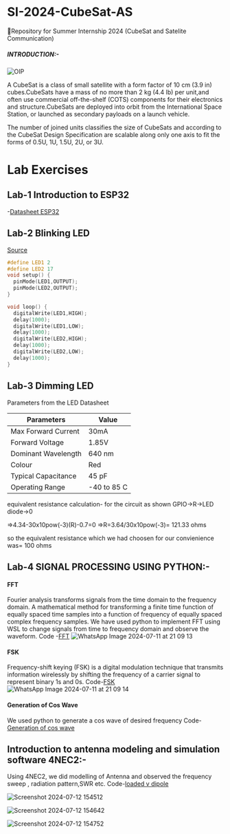 # SI-2024-CubeSat-AS
📡Repository for Summer Internship 2024 (CubeSat and Satelite Communication)
##### INTRODUCTION:-

![OIP](https://github.com/Ananya22becb94/SI-2024-CubeSat-AS/assets/173779301/4b125a76-c2fc-47c7-8569-c394e6201a28)

A CubeSat is a class of small satellite with a form factor of 10 cm (3.9 in) cubes.CubeSats have a mass of no more than 2 kg (4.4 lb) per unit,and often use commercial off-the-shelf (COTS) components for their electronics and structure.CubeSats are deployed into orbit from the International Space Station, or launched as secondary payloads on a launch vehicle.

The number of joined units classifies the size of CubeSats and according to the CubeSat Design Specification are scalable along only one axis to fit the forms of 0.5U, 1U, 1.5U, 2U, or 3U. 

# Lab Exercises

## Lab-1 Introduction to ESP32

-[Datasheet ESP32](https://github.com/silicon-sat/SI-2024-CubeSat/blob/main/docs/Datasheet-ESP32.pdf)

## Lab-2 Blinking LED
[Source](https://github.com/Ananya22becb94/SI-2024-CubeSat-AS/tree/main/Lab) 
```C
#define LED1 2
#define LED2 17
void setup() {
  pinMode(LED1,OUTPUT);
  pinMode(LED2,OUTPUT);
}

void loop() {
  digitalWrite(LED1,HIGH);
  delay(1000);
  digitalWrite(LED1,LOW);
  delay(1000);
  digitalWrite(LED2,HIGH);
  delay(1000);
  digitalWrite(LED2,LOW);
  delay(1000);
}
```

## Lab-3 Dimming LED
Parameters from the LED Datasheet

| Parameters | Value |
|--------|------|
|Max Forward Current| 30mA|
|Forward Voltage| 1.85V |
|Dominant Wavelength| 640 nm |
|Colour| Red |
|Typical Capacitance| 45 pF|
|Operating Range| -40 to 85 C|

equivalent resistance calculation- for the circuit as shown GPIO->R->LED diode->0

=>4.34-30x10pow(-3)(R)-0.7=0 =>R=3.64/30x10pow(-3)= 121.33 ohms

so the equivalent resistance which we had choosen for our convienience was= 100 ohms

## Lab-4 SIGNAL PROCESSING USING PYTHON:-
#### FFT
Fourier analysis transforms signals from the time domain to the frequency domain. A mathematical method for transforming a finite time function of equally spaced time samples into a function of frequency of equally spaced complex frequency samples.
We have used python to implement FFT using WSL to change signals from time to frequency domain and observe the waveform.
Code -[FFT](https://github.com/Ananya22becb94/SI-2024-CubeSat-AS/blob/main/Lab/FFT)
![WhatsApp Image 2024-07-11 at 21 09 13](https://github.com/user-attachments/assets/3c2dad6a-7f93-4b60-ab6e-8ecc8d3669d9)

#### FSK
Frequency-shift keying (FSK) is a digital modulation technique that transmits information wirelessly by shifting the frequency of a carrier signal to represent binary 1s and 0s.
Code-[FSK](https://github.com/Ananya22becb94/SI-2024-CubeSat-AS/blob/main/Lab/FSK)
![WhatsApp Image 2024-07-11 at 21 09 14](https://github.com/user-attachments/assets/dabcf1fd-2ac1-4b33-8b07-b0a43f650c3e)

#### Generation of Cos Wave
We used python to generate a cos wave of desired frequency
Code-[Generation of cos wave](https://github.com/Ananya22becb94/SI-2024-CubeSat-AS/blob/main/Lab/Generation%20of%20cos%20wave)

## Introduction to antenna modeling and simulation software 4NEC2:-

Using 4NEC2, we did modelling of Antenna and observed the frequency sweep , radiation pattern,SWR etc.
Code-[loaded v dipole](https://github.com/Ananya22becb94/SI-2024-CubeSat-AS/blob/main/Lab/Antenna%20modelling%20in%204NEC2)





![Screenshot 2024-07-12 154512](https://github.com/user-attachments/assets/e5ddc66e-4bdc-4b05-8a5e-4035d30e49d6)




![Screenshot 2024-07-12 154642](https://github.com/user-attachments/assets/bda36b98-77a5-4ef7-a34f-3f6633e60e41)





![Screenshot 2024-07-12 154752](https://github.com/user-attachments/assets/312d587c-75d6-4a36-8e3e-080a346d0ede)
